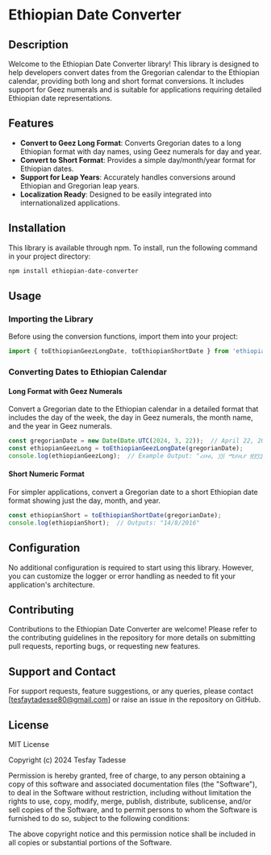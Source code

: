 # Ethiopian Date Converter

## Description

Welcome to the Ethiopian Date Converter library! This library is designed to help developers convert dates from the Gregorian calendar to the Ethiopian calendar, providing both long and short format conversions. It includes support for Geez numerals and is suitable for applications requiring detailed Ethiopian date representations.

## Features

- **Convert to Geez Long Format**: Converts Gregorian dates to a long Ethiopian format with day names, using Geez numerals for day and year.
- **Convert to Short Format**: Provides a simple day/month/year format for Ethiopian dates.
- **Support for Leap Years**: Accurately handles conversions around Ethiopian and Gregorian leap years.
- **Localization Ready**: Designed to be easily integrated into internationalized applications.

## Installation

This library is available through npm. To install, run the following command in your project directory:

```bash
npm install ethiopian-date-converter
```

## Usage

### Importing the Library

Before using the conversion functions, import them into your project:

```javascript
import { toEthiopianGeezLongDate, toEthiopianShortDate } from 'ethiopian-date-converter';
```

### Converting Dates to Ethiopian Calendar

#### Long Format with Geez Numerals

Convert a Gregorian date to the Ethiopian calendar in a detailed format that includes the day of the week, the day in Geez numerals, the month name, and the year in Geez numerals.

```javascript
const gregorianDate = new Date(Date.UTC(2024, 3, 22));  // April 22, 2024
const ethiopianGeezLong = toEthiopianGeezLongDate(gregorianDate);
console.log(ethiopianGeezLong);  // Example Output: "ረቡዕ, ፲፬ ሚይዚያ ፳፻፲፰"
```

#### Short Numeric Format

For simpler applications, convert a Gregorian date to a short Ethiopian date format showing just the day, month, and year.

```javascript
const ethiopianShort = toEthiopianShortDate(gregorianDate);
console.log(ethiopianShort);  // Outputs: "14/8/2016"
```

## Configuration

No additional configuration is required to start using this library. However, you can customize the logger or error handling as needed to fit your application's architecture.

## Contributing

Contributions to the Ethiopian Date Converter are welcome! Please refer to the contributing guidelines in the repository for more details on submitting pull requests, reporting bugs, or requesting new features.

## Support and Contact

For support requests, feature suggestions, or any queries, please contact [tesfaytadesse80@gmail.com] or raise an issue in the repository on GitHub.

## License

MIT License

Copyright (c) 2024 Tesfay Tadesse

Permission is hereby granted, free of charge, to any person obtaining a copy
of this software and associated documentation files (the "Software"), to deal
in the Software without restriction, including without limitation the rights
to use, copy, modify, merge, publish, distribute, sublicense, and/or sell
copies of the Software, and to permit persons to whom the Software is
furnished to do so, subject to the following conditions:

The above copyright notice and this permission notice shall be included in all
copies or substantial portions of the Software.
